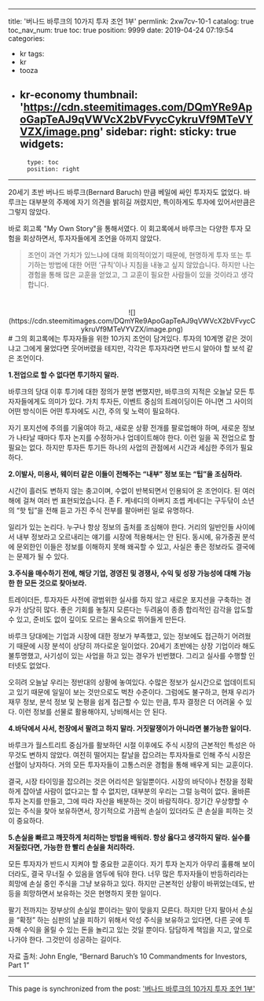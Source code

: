 
---
title: '버나드 바루크의 10가지 투자 조언 1부'
permlink: 2xw7cv-10-1
catalog: true
toc_nav_num: true
toc: true
position: 9999
date: 2019-04-24 07:19:54
categories:
- kr
tags:
- kr
- tooza
- kr-economy
thumbnail: 'https://cdn.steemitimages.com/DQmYRe9ApoGapTeAJ9qVWVcX2bVFvycCykruVf9MTeVYVZX/image.png'
sidebar:
    right:
        sticky: true
widgets:
    -
        type: toc
        position: right
---


20세기 초반 버나드 바루크(Bernard Baruch) 만큼 베일에 싸인 투자자도 없었다. 바루크는 대부분의 주제에 자기 의견을 밝히길 꺼렸지만, 특이하게도 투자에 있어서만큼은 그렇지 않았다. 

 

바로 회고록 "My Own Story"을 통해서였다. 이 회고록에서 바루크는 다양한 투자 모험을 회상하면서, 투자자들에게 조언을 아끼지 않았다. 

>조언이 과연 가치가 있느냐에 대해 회의적이었기 때문에, 현명하게 투자 또는 투기하는 방법에 대한 어떤 ‘규칙’이나 지침을 내놓고 싶지 않았습니다. 하지만 나는 경험을 통해 많은 교훈을 얻었고, 그 교훈이 필요한 사람들이 있을 것이라고 생각합니다. 
#
<center>
![](https://cdn.steemitimages.com/DQmYRe9ApoGapTeAJ9qVWVcX2bVFvycCykruVf9MTeVYVZX/image.png)
</center>
#
그의 회고록에는 투자자들을 위한 10가지 조언이 담겨있다. 투자의 10계명 같은 것이냐고 그에게 물었다면 웃어버렸을 테지만, 각각은 투자자라면 반드시 알아야 할 보석 같은 조언이다.

 

**1.전업으로 할 수 없다면 투기하지 말라.** 

 

바루크의 당대 이후 투기에 대한 정의가 분명 변했지만, 바루크의 지적은 오늘날 모든 투자자들에게도 의미가 있다. 가치 투자든, 이벤트 중심의 트레이딩이든 아니면 그 사이의 어떤 방식이든 어떤 투자에도 시간, 주의 및 노력이 필요하다. 

 

자기 포지션에 주의를 기울여야 하고, 새로운 상황 전개를 팔로업해야 하며, 새로운 정보가 나타날 때마다 투자 논지를 수정하거나 업데이트해야 한다. 이런 일을 꼭 전업으로 할 필요는 없다. 하지만 투자든 투기든 하나의 사업의 관점에서 시간과 세심한 주의가 필요하다.

 

**2.이발사, 미용사, 웨이터 같은 이들이 전해주는 “내부” 정보 또는 “팁”을 조심하라.**

 

시간이 흘러도 변하지 않는 충고이며, 수없이 반복되면서 인용되어 온 조언이다. 된 여러 해에 걸쳐 여러 번 표현되었습니다. 존 F. 케네디의 아버지 조셉 케네디는 구두닦이 소년의 “핫 팁”을 전해 듣고 가진 주식 전부를 팔아버린 일로 유명하다.

 

일리가 있는 논리다. 누구나 항상 정보의 출처를 조심해야 한다. 거리의 일반인들 사이에서 내부 정보라고 오르내리는 얘기를 시장에 적용해서는 안 된다. 동시에, 유가증권 분석에 문외한인 이들은 정보를 이해하지 못해 왜곡할 수 있고, 사실은 좋은 정보라도 결국에는 문제가 될 수 있다.

 

**3.주식을 매수하기 전에, 해당 기업, 경영진 및 경쟁사, 수익 및 성장 가능성에 대해 가능한 한 모든 것으로 찾아보라.**

 

트레이더든, 투자자든 사전에 광범위한 실사를 하지 않고 새로운 포지션을 구축하는 경우가 상당히 많다. 좋은 기회를 놓칠지 모른다는 두려움이 종종 합리적인 감각을 압도할 수 있고, 준비도 없이 깊이도 모르는 물속으로 뛰어들게 만든다. 

 

바루크 당대에는 기업과 시장에 대한 정보가 부족했고, 있는 정보에도 접근하기 어려웠기 때문에 시장 분석이 상당히 까다로운 일이었다. 20세기 초반에는 상장 기업이라 해도 불투명했고, 사기성이 있는 사업을 하고 있는 경우가 빈번했다. 그리고 실사를 수행할 인터넷도 없었다. 

 

오히려 오늘날 우리는 정반대의 상황에 놓여있다. 수많은 정보가 실시간으로 업데이트되고 있기 때문에 일일이 보는 것만으로도 벅찬 수준이다. 그럼에도 불구하고, 현재 우리가 재무 정보, 분석 정보 및 논평을 쉽게 접근할 수 있는 만큼, 투자 결정은 더 어려울 수 있다. 이런 정보를 선물로 활용해야지, 낭비해서는 안 된다. 

 

**4.바닥에서 사서, 천장에서 팔려고 하지 말라. 거짓말쟁이가 아니라면 불가능한 일이다.** 

 

바루크가 월스트리트 중심가를 활보하던 시절 이후에도 주식 시장의 근본적인 특성은 아무것도 변하지 않았다. 여전히 떨어지는 칼날을 잡으려는 투자자들로 인해 주식 시장은 선혈이 낭자하다. 거의 모든 투자자들이 고통스러운 경험을 통해 배우게 되는 교훈이다. 

 

결국, 시장 타이밍을 잡으려는 것은 어리석은 일일뿐이다. 시장의 바닥이나 천장을 정확하게 잡아낼 사람이 없다고는 할 수 없지만, 대부분의 우리는 그럴 능력이 없다. 올바른 투자 논지를 만들고, 그에 따라 자산을 배분하는 것이 바람직하다. 장기간 우상향할 수 있는 주식을 찾아 보유하면서, 장기적으로 가끔씩 손실이 있더라도 큰 손실을 피하는 것이 중요하다. 

 

**5.손실을 빠르고 깨끗하게 처리하는 방법을 배워라. 항상 옳다고 생각하지 말라. 실수를 저질렀다면, 가능한 한 빨리 손실을 처리하라.**

 

모든 투자자가 반드시 지켜야 할 중요한 교훈이다. 자기 투자 논지가 아무리 훌륭해 보이더라도, 결국 무너질 수 있음을 염두에 둬야 한다. 너무 많은 투자자들이 반등하리라는 희망에 손실 중인 주식을 그냥 보유하고 있다. 하지만 근본적인 상황이 바뀌었는데도, 반등을 희망하면서 보유하는 것은 현명하지 못한 일이다.

 

팔기 전까지는 장부상의 손실일 뿐이라는 말이 맞을지 모른다. 하지만 단지 팔아서 손실을 “확정” 하는 심판의 날을 피하기 위해서 악성 주식을 보유하고 있다면, 다른 곳에 투자해 수익을 올릴 수 있는 돈을 놀리고 있는 것일 뿐이다. 담담하게 책임을 지고, 앞으로 나가야 한다. 그것만이 성공하는 길이다. 

 

자료 출처: John Engle, “Bernard Baruch’s 10 Commandments for Investors, Part 1”

- - -

This page is synchronized from the post: ['버나드 바루크의 10가지 투자 조언 1부'](https://steemit.com/@pius.pius/2xw7cv-10-1)
